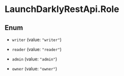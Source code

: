 # LaunchDarklyRestApi.Role

## Enum


* `writer` (value: `"writer"`)

* `reader` (value: `"reader"`)

* `admin` (value: `"admin"`)

* `owner` (value: `"owner"`)



